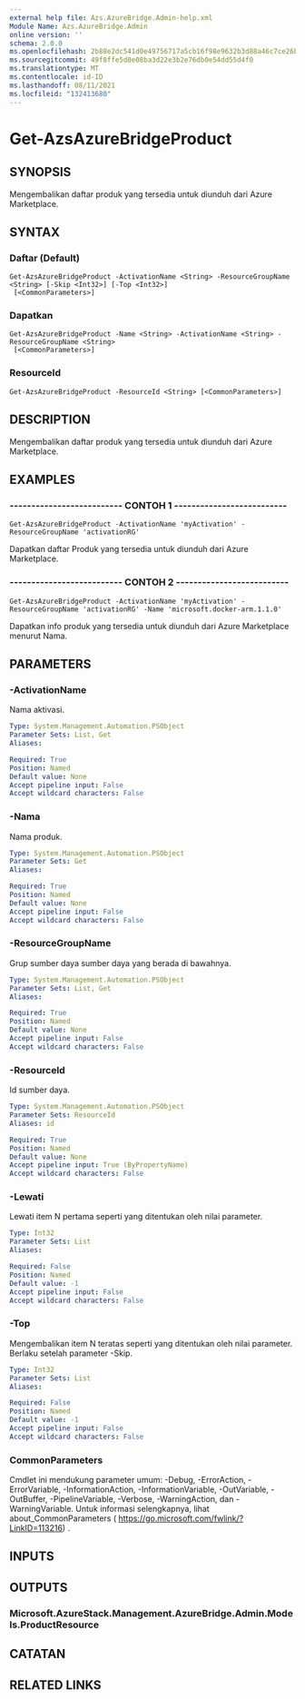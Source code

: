 ```yaml
---
external help file: Azs.AzureBridge.Admin-help.xml
Module Name: Azs.AzureBridge.Admin
online version: ''
schema: 2.0.0
ms.openlocfilehash: 2b88e2dc541d0e49756717a5cb16f98e9632b3d88a46c7ce26be8dc5ad5455cb
ms.sourcegitcommit: 49f8ffe5d8e08ba3d22e3b2e76db0e54dd55d4f0
ms.translationtype: MT
ms.contentlocale: id-ID
ms.lasthandoff: 08/11/2021
ms.locfileid: "132413680"
---
```

# Get-AzsAzureBridgeProduct

## SYNOPSIS
Mengembalikan daftar produk yang tersedia untuk diunduh dari Azure Marketplace.

## SYNTAX

### Daftar (Default)
```
Get-AzsAzureBridgeProduct -ActivationName <String> -ResourceGroupName <String> [-Skip <Int32>] [-Top <Int32>]
 [<CommonParameters>]
```

### Dapatkan
```
Get-AzsAzureBridgeProduct -Name <String> -ActivationName <String> -ResourceGroupName <String>
 [<CommonParameters>]
```

### ResourceId
```
Get-AzsAzureBridgeProduct -ResourceId <String> [<CommonParameters>]
```

## DESCRIPTION
Mengembalikan daftar produk yang tersedia untuk diunduh dari Azure Marketplace.

## EXAMPLES

### -------------------------- CONTOH 1 --------------------------
```
Get-AzsAzureBridgeProduct -ActivationName 'myActivation' -ResourceGroupName 'activationRG'
```

Dapatkan daftar Produk yang tersedia untuk diunduh dari Azure Marketplace.

### -------------------------- CONTOH 2 --------------------------
```
Get-AzsAzureBridgeProduct -ActivationName 'myActivation' -ResourceGroupName 'activationRG' -Name 'microsoft.docker-arm.1.1.0'
```

Dapatkan info produk yang tersedia untuk diunduh dari Azure Marketplace menurut Nama.

## PARAMETERS

### -ActivationName
Nama aktivasi.

```yaml
Type: System.Management.Automation.PSObject
Parameter Sets: List, Get
Aliases: 

Required: True
Position: Named
Default value: None
Accept pipeline input: False
Accept wildcard characters: False
```

### -Nama
Nama produk.

```yaml
Type: System.Management.Automation.PSObject
Parameter Sets: Get
Aliases: 

Required: True
Position: Named
Default value: None
Accept pipeline input: False
Accept wildcard characters: False
```

### -ResourceGroupName
Grup sumber daya sumber daya yang berada di bawahnya.

```yaml
Type: System.Management.Automation.PSObject
Parameter Sets: List, Get
Aliases: 

Required: True
Position: Named
Default value: None
Accept pipeline input: False
Accept wildcard characters: False
```

### -ResourceId
Id sumber daya.

```yaml
Type: System.Management.Automation.PSObject
Parameter Sets: ResourceId
Aliases: id

Required: True
Position: Named
Default value: None
Accept pipeline input: True (ByPropertyName)
Accept wildcard characters: False
```

### -Lewati
Lewati item N pertama seperti yang ditentukan oleh nilai parameter.

```yaml
Type: Int32
Parameter Sets: List
Aliases: 

Required: False
Position: Named
Default value: -1
Accept pipeline input: False
Accept wildcard characters: False
```

### -Top
Mengembalikan item N teratas seperti yang ditentukan oleh nilai parameter.
Berlaku setelah parameter -Skip.

```yaml
Type: Int32
Parameter Sets: List
Aliases: 

Required: False
Position: Named
Default value: -1
Accept pipeline input: False
Accept wildcard characters: False
```

### CommonParameters
Cmdlet ini mendukung parameter umum: -Debug, -ErrorAction, -ErrorVariable, -InformationAction, -InformationVariable, -OutVariable, -OutBuffer, -PipelineVariable, -Verbose, -WarningAction, dan -WarningVariable. Untuk informasi selengkapnya, lihat about_CommonParameters ( https://go.microsoft.com/fwlink/?LinkID=113216) .

## INPUTS

## OUTPUTS

### Microsoft.AzureStack.Management.AzureBridge.Admin.Models.ProductResource

## CATATAN

## RELATED LINKS

